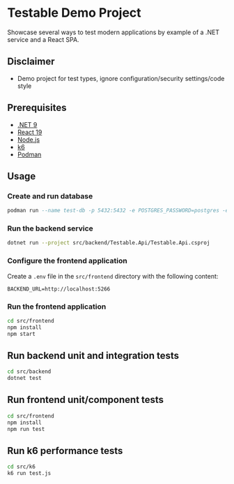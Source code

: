 # Testable Demo Project

Showcase several ways to test modern applications by example of a .NET service and a React SPA.

## Disclaimer

- Demo project for test types, ignore configuration/security settings/code style

## Prerequisites

- [.NET 9](https://dotnet.microsoft.com/download/dotnet/9.0)
- [React 19](https://reactjs.org/)
- [Node.js](https://nodejs.org/)
- [k6](https://grafana.com/docs/k6/latest/set-up/install-k6/)
- [Podman](https://podman.io/getting-started/installation)

## Usage

### Create and run database

```sql
podman run --name test-db -p 5432:5432 -e POSTGRES_PASSWORD=postgres -e POSTGRES_USER=postgres -d postgres
```

### Run the backend service

```sh
dotnet run --project src/backend/Testable.Api/Testable.Api.csproj
```

### Configure the frontend application

Create a `.env` file in the `src/frontend` directory with the following content:

```properties
BACKEND_URL=http://localhost:5266
```

### Run the frontend application

```sh
cd src/frontend
npm install
npm start
```

## Run backend unit and integration tests
```sh
cd src/backend
dotnet test
```

## Run frontend unit/component tests
```sh
cd src/frontend
npm install
npm run test
```

## Run k6 performance tests

```sh
cd src/k6
k6 run test.js
```